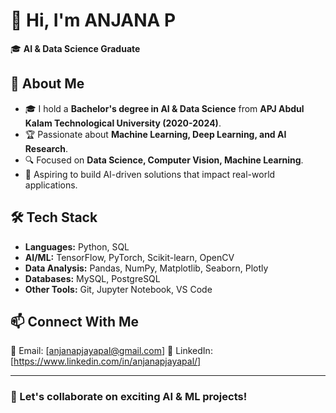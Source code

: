 # 👋 Hi, I'm ANJANA P 

🎓 **AI & Data Science Graduate**  

## 🚀 About Me  
- 🎓 I hold a **Bachelor's degree in AI & Data Science** from **APJ Abdul Kalam Technological University (2020-2024)**.  
- 🏆 Passionate about **Machine Learning, Deep Learning, and AI Research**.  
- 🔍 Focused on **Data Science, Computer Vision, Machine Learning**.   
- 🎯 Aspiring to build AI-driven solutions that impact real-world applications.  

## 🛠️ Tech Stack  
- **Languages:** Python, SQL 
- **AI/ML:** TensorFlow, PyTorch, Scikit-learn, OpenCV  
- **Data Analysis:** Pandas, NumPy, Matplotlib, Seaborn, Plotly  
- **Databases:** MySQL, PostgreSQL
- **Other Tools:** Git, Jupyter Notebook, VS Code  

## 📫 Connect With Me  
📧 Email: [anjanapjayapal@gmail.com] 
🔗 LinkedIn: [https://www.linkedin.com/in/anjanapjayapal/]  

---

### 🚀 Let's collaborate on exciting AI & ML projects!  


<!---
anjanapjayapal/anjanapjayapal is a ✨ special ✨ repository because its `README.md` (this file) appears on your GitHub profile.
You can click the Preview link to take a look at your changes.
--->
